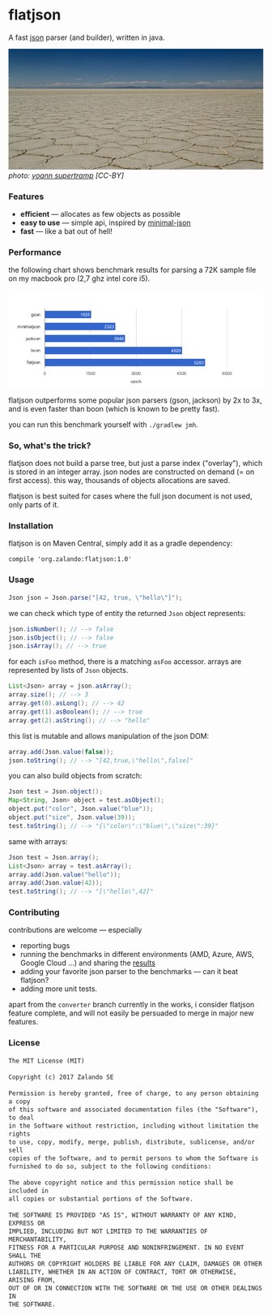 # flatjson

A fast [json](https://json.org) parser (and builder), written in java.

![uyubi salt flats](flat.jpg)
*photo: [yoann supertramp](https://500px.com/photo/172664473/) [CC-BY]*

### Features

* **efficient** &mdash; allocates as few objects as possible
* **easy to use** &mdash; simple api, inspired by [minimal-json](https://github.com/ralfstx/minimal-json)
* **fast** &mdash; like a bat out of hell!


### Performance

the following chart shows benchmark results for parsing a 72K sample file on my macbook pro (2,7 ghz intel core i5).

![benchmark chart](chart_parse.png)

flatjson outperforms some popular json parsers (gson, jackson) by 2x to 3x, and is even faster than boon (which is known to be pretty fast).

you can run this benchmark yourself with `./gradlew jmh`.


### So, what's the trick?

flatjson does not build a parse tree, but just a parse index ("overlay"), which is stored in an integer array. json nodes are constructed on demand (= on first access). this way, thousands of objects allocations are saved.

flatjson is best suited for cases where the full json document is not used, only parts of it.


### Installation

flatjson is on Maven Central, simply add it as a gradle dependency:

```
compile 'org.zalando:flatjson:1.0'
```

### Usage

```java
Json json = Json.parse("[42, true, \"hello\"]");
```

we can check which type of entity the returned `Json` object represents:

```java
json.isNumber(); // --> false
json.isObject(); // --> false
json.isArray(); // --> true
```
for each `isFoo` method, there is a matching `asFoo` accessor.
arrays are represented by lists of `Json` objects.

```java
List<Json> array = json.asArray();
array.size(); // --> 3
array.get(0).asLong(); // --> 42
array.get(1).asBoolean(); // --> true
array.get(2).asString(); // --> "hello"
```
this list is mutable and allows manipulation of the json DOM:

```java
array.add(Json.value(false));
json.toString(); // --> "[42,true,\"hello\",false]"
```
you can also build objects from scratch:

```java
Json test = Json.object();
Map<String, Json> object = test.asObject();
object.put("color", Json.value("blue"));
object.put("size", Json.value(39));
test.toString(); // --> "{\"color\":\"blue\",\"size\":39}"
```
same with arrays:

```java
Json test = Json.array();
List<Json> array = test.asArray();
array.add(Json.value("hello"));
array.add(Json.value(42));
test.toString(); // --> "[\"hello\",42]"

```

### Contributing

contributions are welcome &mdash; especially 

* reporting bugs
* running the benchmarks in different environments (AMD, Azure, AWS, Google Cloud ...) and sharing the [results](benchmarks.txt)
* adding your favorite json parser to the benchmarks &mdash; can it beat flatjson?
* adding more unit tests.

apart from the `converter` branch currently in the works, i consider flatjson feature complete, and will not easily be persuaded to merge in major new features.


### License

```
The MIT License (MIT)

Copyright (c) 2017 Zalando SE

Permission is hereby granted, free of charge, to any person obtaining a copy
of this software and associated documentation files (the "Software"), to deal
in the Software without restriction, including without limitation the rights
to use, copy, modify, merge, publish, distribute, sublicense, and/or sell
copies of the Software, and to permit persons to whom the Software is
furnished to do so, subject to the following conditions:

The above copyright notice and this permission notice shall be included in
all copies or substantial portions of the Software.

THE SOFTWARE IS PROVIDED "AS IS", WITHOUT WARRANTY OF ANY KIND, EXPRESS OR
IMPLIED, INCLUDING BUT NOT LIMITED TO THE WARRANTIES OF MERCHANTABILITY,
FITNESS FOR A PARTICULAR PURPOSE AND NONINFRINGEMENT. IN NO EVENT SHALL THE
AUTHORS OR COPYRIGHT HOLDERS BE LIABLE FOR ANY CLAIM, DAMAGES OR OTHER
LIABILITY, WHETHER IN AN ACTION OF CONTRACT, TORT OR OTHERWISE, ARISING FROM,
OUT OF OR IN CONNECTION WITH THE SOFTWARE OR THE USE OR OTHER DEALINGS IN
THE SOFTWARE.
```

